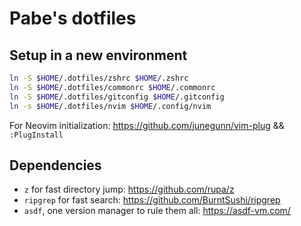 # Pabe's dotfiles

## Setup in a new environment

```bash
ln -S $HOME/.dotfiles/zshrc $HOME/.zshrc
ln -S $HOME/.dotfiles/commonrc $HOME/.commonrc
ln -S $HOME/.dotfiles/gitconfig $HOME/.gitconfig
ln -s $HOME/.dotfiles/nvim $HOME/.config/nvim
```

For Neovim initialization: https://github.com/junegunn/vim-plug && `:PlugInstall`

## Dependencies

- `z` for fast directory jump: https://github.com/rupa/z
- `ripgrep` for fast search: https://github.com/BurntSushi/ripgrep
- `asdf`, one version manager to rule them all: https://asdf-vm.com/
